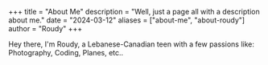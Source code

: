 +++
title = "About Me"
description = "Well, just a page all with a description about me."
date = "2024-03-12"
aliases = ["about-me", "about-roudy"]
author = "Roudy"
+++

Hey there, I'm Roudy, a Lebanese-Canadian teen with a few passions like: Photography, Coding, Planes, etc..
